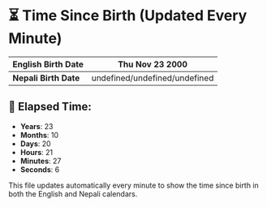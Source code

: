 # ⏳ Time Since Birth (Updated Every Minute)

| **English Birth Date** | Thu Nov 23 2000 |
|------------------------|-------------------------------------|
| **Nepali Birth Date**  | undefined/undefined/undefined                  |

## 📅 Elapsed Time:

- **Years**: 23
- **Months**: 10
- **Days**: 20
- **Hours**: 21
- **Minutes**: 27
- **Seconds**: 6

This file updates automatically every minute to show the time since birth in both the English and Nepali calendars.